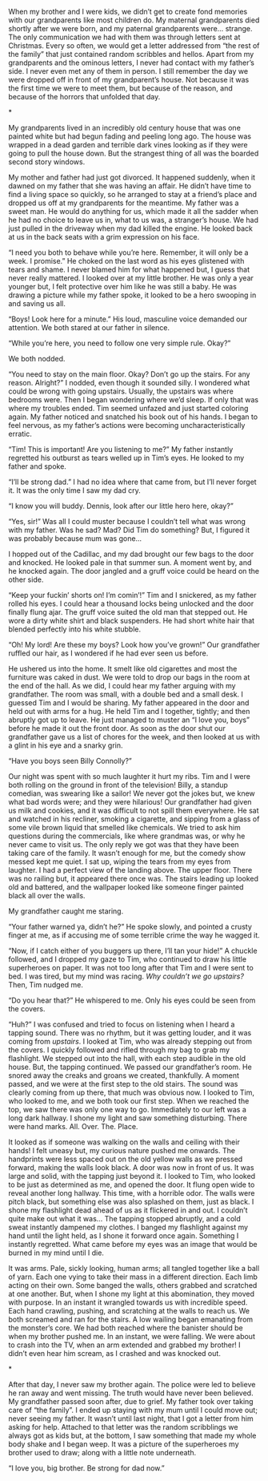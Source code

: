 When my brother and I were kids, we didn’t get to create fond memories with our grandparents like most children do. My maternal grandparents died shortly after we were born, and my paternal grandparents were… strange. The only communication we had with them was through letters sent at Christmas. Every so often, we would get a letter addressed from “the rest of the family” that just contained random scribbles and hellos. Apart from my grandparents and the ominous letters, I never had contact with my father’s side. I never even met any of them in person. I still remember the day we were dropped off in front of my grandparent’s house. Not because it was the first time we were to meet them, but because of the reason, and because of the horrors that unfolded that day.

\*

My grandparents lived in an incredibly old century house that was one painted white but had begun fading and peeling long ago. The house was wrapped in a dead garden and terrible dark vines looking as if they were going to pull the house down. But the strangest thing of all was the boarded second story windows.

My mother and father had just got divorced. It happened suddenly, when it dawned on my father that she was having an affair. He didn’t have time to find a living space so quickly, so he arranged to stay at a friend’s place and dropped us off at my grandparents for the meantime. My father was a sweet man. He would do anything for us, which made it all the sadder when he had no choice to leave us in, what to us was, a stranger’s house. We had just pulled in the driveway when my dad killed the engine. He looked back at us in the back seats with a grim expression on his face.

“I need you both to behave while you’re here. Remember, it will only be a week. I promise.” He choked on the last word as his eyes glistened with tears and shame. I never blamed him for what happened but, I guess that never really mattered. I looked over at my little brother. He was only a year younger but, I felt protective over him like he was still a baby. He was drawing a picture while my father spoke, it looked to be a hero swooping in and saving us all.

“Boys! Look here for a minute.” His loud, masculine voice demanded our attention. We both stared at our father in silence.

“While you’re here, you need to follow one very simple rule. Okay?”

We both nodded.

“You need to stay on the main floor. Okay? Don’t go up the stairs. For any reason. Alright?” I nodded, even though it sounded silly. I wondered what could be wrong with going upstairs. Usually, the upstairs was where bedrooms were. Then I began wondering where we’d sleep. If only that was where my troubles ended. Tim seemed unfazed and just started coloring again. My father noticed and snatched his book out of his hands. I began to feel nervous, as my father’s actions were becoming uncharacteristically erratic.

“Tim! This is important! Are you listening to me?” My father instantly regretted his outburst as tears welled up in Tim’s eyes. He looked to my father and spoke.

“I’ll be strong dad.” I had no idea where that came from, but I’ll never forget it. It was the only time I saw my dad cry.

“I know you will buddy. Dennis, look after our little hero here, okay?”

“Yes, sir!” Was all I could muster because I couldn’t tell what was wrong with my father. Was he sad? Mad? Did Tim do something? But, I figured it was probably because mum was gone…

I hopped out of the Cadillac, and my dad brought our few bags to the door and knocked. He looked pale in that summer sun. A moment went by, and he knocked again. The door jangled and a gruff voice could be heard on the other side.

“Keep your fuckin’ shorts on! I’m comin’!” Tim and I snickered, as my father rolled his eyes. I could hear a thousand locks being unlocked and the door finally flung ajar. The gruff voice suited the old man that stepped out. He wore a dirty white shirt and black suspenders. He had short white hair that blended perfectly into his white stubble.

“Oh! My lord! Are these my boys? Look how you’ve grown!” Our grandfather ruffled our hair, as I wondered if he had ever seen us before.

He ushered us into the home. It smelt like old cigarettes and most the furniture was caked in dust. We were told to drop our bags in the room at the end of the hall. As we did, I could hear my father arguing with my grandfather. The room was small, with a double bed and a small desk. I guessed Tim and I would be sharing. My father appeared in the door and held out with arms for a hug. He held Tim and I together, tightly; and then abruptly got up to leave. He just managed to muster an “I love you, boys” before he made it out the front door. As soon as the door shut our grandfather gave us a list of chores for the week, and then looked at us with a glint in his eye and a snarky grin.

“Have you boys seen Billy Connolly?”

Our night was spent with so much laughter it hurt my ribs. Tim and I were both rolling on the ground in front of the television! Billy, a standup comedian, was swearing like a sailor! We never got the jokes but, we knew what bad words were; and they were hilarious! Our grandfather had given us milk and cookies, and it was difficult to not spill them everywhere. He sat and watched in his recliner, smoking a cigarette, and sipping from a glass of some vile brown liquid that smelled like chemicals. We tried to ask him questions during the commercials, like where grandmas was, or why he never came to visit us. The only reply we got was that they have been taking care of the family. It wasn’t enough for me, but the comedy show messed kept me quiet. I sat up, wiping the tears from my eyes from laughter. I had a perfect view of the landing above. The upper floor. There was no railing but, it appeared there once was. The stairs leading up looked old and battered, and the wallpaper looked like someone finger painted black all over the walls.

My grandfather caught me staring.

“Your father warned ya, didn’t he?” He spoke slowly, and pointed a crusty finger at me, as if accusing me of some terrible crime the way he wagged it.

“Now, if I catch either of you buggers up there, I’ll tan your hide!” A chuckle followed, and I dropped my gaze to Tim, who continued to draw his little superheroes on paper. It was not too long after that Tim and I were sent to bed. I was tired, but my mind was racing. *Why couldn’t we go upstairs?* Then, Tim nudged me.

“Do you hear that?” He whispered to me. Only his eyes could be seen from the covers.

“Huh?” I was confused and tried to focus on listening when I heard a tapping sound. There was no rhythm, but it was getting louder, and it was coming from *upstairs*. I looked at Tim, who was already stepping out from the covers. I quickly followed and rifled through my bag to grab my flashlight. We stepped out into the hall, with each step audible in the old house. But, the tapping continued. We passed our grandfather’s room. He snored away the creaks and groans we created, thankfully. A moment passed, and we were at the first step to the old stairs. The sound was clearly coming from up there, that much was obvious now. I looked to Tim, who looked to me, and we both took our first step. When we reached the top, we saw there was only one way to go. Immediately to our left was a long dark hallway. I shone my light and saw something disturbing. There were hand marks. All. Over. The. Place.

 It looked as if someone was walking on the walls and ceiling with their hands! I felt uneasy but, my curious nature pushed me onwards. The handprints were less spaced out on the old yellow walls as we pressed forward, making the walls look black. A door was now in front of us. It was large and solid, with the tapping just beyond it. I looked to Tim, who looked to be just as determined as me, and opened the door. It flung open wide to reveal another long hallway. This time, with a horrible odor. The walls were pitch black, but something else was also splashed on them, just as black. I shone my flashlight dead ahead of us as it flickered in and out. I couldn’t quite make out what it was… The tapping stopped abruptly, and a cold sweat instantly dampened my clothes. I banged my flashlight against my hand until the light held, as I shone it forward once again. Something I instantly regretted. What came before my eyes was an image that would be burned in my mind until I die.

It was arms. Pale, sickly looking, human arms; all tangled together like a ball of yarn. Each one vying to take their mass in a different direction. Each limb acting on their own. Some banged the walls, others grabbed and scratched at one another. But, when I shone my light at this abomination, they moved with purpose. In an instant it wrangled towards us with incredible speed. Each hand crawling, pushing, and scratching at the walls to reach us. We both screamed and ran for the stairs. A low wailing began emanating from the monster’s core. We had both reached where the banister should be when my brother pushed me. In an instant, we were falling. We were about to crash into the TV, when an arm extended and grabbed my brother! I didn’t even hear him scream, as I crashed and was knocked out.

\*

After that day, I never saw my brother again. The police were led to believe he ran away and went missing. The truth would have never been believed. My grandfather passed soon after, due to grief. My father took over taking care of “the family”. I ended up staying with my mum until I could move out; never seeing my father. It wasn’t until last night, that I got a letter from him asking for help. Attached to that letter was the random scribblings we always got as kids but, at the bottom, I saw something that made my whole body shake and I began weep. It was a picture of the superheroes my brother used to draw; along with a little note underneath.

“I love you, big brother. Be strong for dad now.”